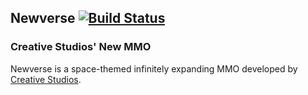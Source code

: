 ## Newverse [![Build Status](https://buildhive.cloudbees.com/job/CreativeStudios/job/Newverse/badge/icon)](https://buildhive.cloudbees.com/job/CreativeStudios/job/Newverse/)
### Creative Studios' New MMO

Newverse is a space-themed infinitely expanding MMO developed by [Creative Studios](http://creativevg.tk).
